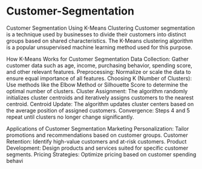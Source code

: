 # Customer-Segmentation
Customer Segmentation Using K-Means Clustering
Customer segmentation is a technique used by businesses to divide their customers into distinct groups based on shared characteristics. The K-Means clustering algorithm is a popular unsupervised machine learning method used for this purpose.

How K-Means Works for Customer Segmentation
Data Collection: Gather customer data such as age, income, purchasing behavior, spending score, and other relevant features.
Preprocessing: Normalize or scale the data to ensure equal importance of all features.
Choosing K (Number of Clusters): Use methods like the Elbow Method or Silhouette Score to determine the optimal number of clusters.
Cluster Assignment: The algorithm randomly initializes cluster centroids and iteratively assigns customers to the nearest centroid.
Centroid Update: The algorithm updates cluster centers based on the average position of assigned customers.
Convergence: Steps 4 and 5 repeat until clusters no longer change significantly.

Applications of Customer Segmentation
Marketing Personalization: Tailor promotions and recommendations based on customer groups.
Customer Retention: Identify high-value customers and at-risk customers.
Product Development: Design products and services suited for specific customer segments.
Pricing Strategies: Optimize pricing based on customer spending behavi
